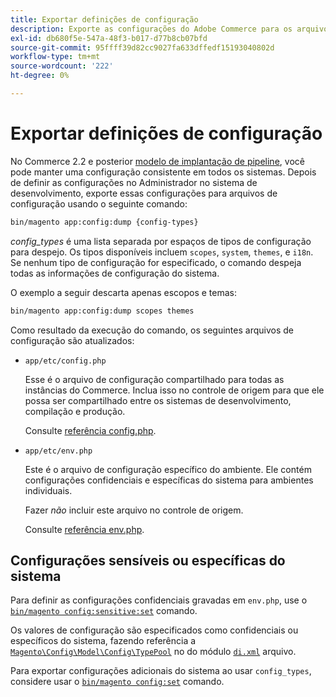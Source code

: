 ```yaml
---
title: Exportar definições de configuração
description: Exporte as configurações do Adobe Commerce para os arquivos de configuração, também conhecidos como despejo de configuração.
exl-id: db680f5e-547a-48f3-b017-d77b8cb07bfd
source-git-commit: 95ffff39d82cc9027fa633dffedf15193040802d
workflow-type: tm+mt
source-wordcount: '222'
ht-degree: 0%

---
```


# Exportar definições de configuração

No Commerce 2.2 e posterior [modelo de implantação de pipeline](../deployment/technical-details.md), você pode manter uma configuração consistente em todos os sistemas. Depois de definir as configurações no Administrador no sistema de desenvolvimento, exporte essas configurações para arquivos de configuração usando o seguinte comando:

```bash
bin/magento app:config:dump {config-types}
```

_config_types_ é uma lista separada por espaços de tipos de configuração para despejo. Os tipos disponíveis incluem `scopes`, `system`, `themes`, e `i18n`. Se nenhum tipo de configuração for especificado, o comando despeja todas as informações de configuração do sistema.

O exemplo a seguir descarta apenas escopos e temas:

```bash
bin/magento app:config:dump scopes themes
```

Como resultado da execução do comando, os seguintes arquivos de configuração são atualizados:

- `app/etc/config.php`

   Esse é o arquivo de configuração compartilhado para todas as instâncias do Commerce.
Inclua isso no controle de origem para que ele possa ser compartilhado entre os sistemas de desenvolvimento, compilação e produção.

   Consulte [referência config.php](../reference/config-reference-configphp.md).

- `app/etc/env.php`

   Este é o arquivo de configuração específico do ambiente.
Ele contém configurações confidenciais e específicas do sistema para ambientes individuais.

   Fazer _não_ incluir este arquivo no controle de origem.

   Consulte [referência env.php](../reference/config-reference-envphp.md).

## Configurações sensíveis ou específicas do sistema

Para definir as configurações confidenciais gravadas em `env.php`, use o [`bin/magento config:sensitive:set`](set-configuration-values.md#set-values) comando.

Os valores de configuração são especificados como confidenciais ou específicos do sistema, fazendo referência a [`Magento\Config\Model\Config\TypePool`](https://github.com/magento/magento2/blob/2.4/app/code/Magento/Config/Model/Config/TypePool.php) no do módulo [`di.xml`](https://developer.adobe.com/commerce/php/development/configuration/sensitive-environment-settings/#how-to-specify-values-as-sensitive-or-system-specific) arquivo.

Para exportar configurações adicionais do sistema ao usar `config_types`, considere usar o [`bin/magento config:set`](set-configuration-values.md#set-values) comando.
